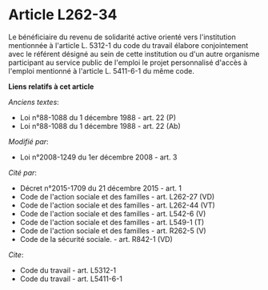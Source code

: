 # Article L262-34

Le bénéficiaire du revenu de solidarité active orienté vers l'institution mentionnée à l'article L. 5312-1 du code du travail
élabore conjointement avec le référent désigné au sein de cette institution ou d'un autre organisme participant au service
public de l'emploi le projet personnalisé d'accès à l'emploi mentionné à l'article L. 5411-6-1 du même code.

**Liens relatifs à cet article**

_Anciens textes_:

  - Loi n°88-1088 du 1 décembre 1988 - art. 22 (P)
  - Loi n°88-1088 du 1 décembre 1988 - art. 22 (Ab)

_Modifié par_:

  - Loi n°2008-1249 du 1er décembre 2008 - art. 3

_Cité par_:

  - Décret n°2015-1709 du 21 décembre 2015 - art. 1
  - Code de l'action sociale et des familles - art. L262-27 (VD)
  - Code de l'action sociale et des familles - art. L262-44 (VT)
  - Code de l'action sociale et des familles - art. L542-6 (V)
  - Code de l'action sociale et des familles - art. L549-1 (T)
  - Code de l'action sociale et des familles - art. R262-5 (V)
  - Code de la sécurité sociale. - art. R842-1 (VD)

_Cite_:

  - Code du travail - art. L5312-1
  - Code du travail - art. L5411-6-1
